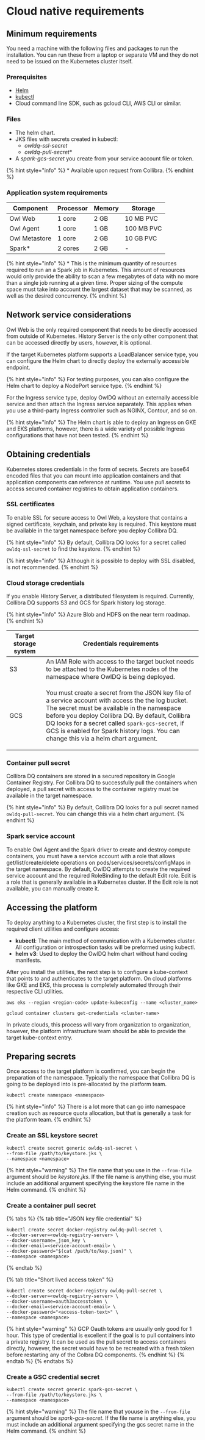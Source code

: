 # Cloud native requirements

## Minimum requirements

You need a machine with the following files and packages to run the installation. You can run these from a laptop or separate VM and they do not need to be issued on the Kubernetes cluster itself.

### Prerequisites

* [Helm](https://helm.sh)
* [kubectl](https://kubernetes.io/docs/tasks/tools/)
* Cloud command line SDK, such as gcloud CLI, AWS CLI or similar.

### Files

* The helm chart.
* &#x20;JKS files with secrets created in kubectl:
  * _owldq-ssl-secret_
  * _owldq-pull-secret_\*
* A _spark-gcs-secret_ you create from your service account file or token.

{% hint style="info" %}
\*  Available upon request from Collibra.
{% endhint %}

### Application system requirements

| Component     | Processor | Memory | Storage    |
| ------------- | --------- | ------ | ---------- |
| Owl Web       | 1 core    | 2 GB   | 10 MB PVC  |
| Owl Agent     | 1 core    | 1 GB   | 100 MB PVC |
| Owl Metastore | 1 core    | 2 GB   | 10 GB PVC  |
| Spark\*       | 2 cores   | 2 GB   | -          |

{% hint style="info" %}
\*  This is the minimum quantity of resources required to run an a Spark job in Kubernetes. This amount of resources would only provide the ability to scan a few megabytes of data with no more than a single job running at a given time. Proper sizing of the compute space must take into account the largest dataset that may be scanned, as well as the desired concurrency.
{% endhint %}

## Network service considerations

Owl Web is the only required component that needs to be directly accessed from outside of Kubernetes. History Server is the only other component that can be accessed directly by users, however, it is optional.&#x20;

If the target Kubernetes platform supports a LoadBalancer service type, you can configure the Helm chart to directly deploy the externally accessible endpoint.&#x20;

{% hint style="info" %}
For testing purposes, you can also configure the Helm chart to deploy a NodePort service type.
{% endhint %}

For the Ingress service type, deploy OwlDQ without an externally accessible service and then attach the Ingress service separately. This applies when you use a third-party Ingress controller such as NGINX, Contour, and so on.

{% hint style="info" %}
The Helm chart is able to deploy an Ingress on GKE and EKS platforms, however, there is a wide variety of possible Ingress configurations that have not been tested.
{% endhint %}

## Obtaining credentials

Kubernetes stores credentials in the form of secrets. Secrets are base64 encoded files that you can mount into application containers and that application components can reference at runtime. You use _pull secrets_ to access secured container registries to obtain application containers.

### SSL certificates

To enable SSL for secure access to Owl Web, a keystore that contains a signed certificate, keychain, and private key is required. This keystore must be available in the target namespace before you deploy Collibra DQ.&#x20;

{% hint style="info" %}
By default, Collibra DQ looks for a secret called `owldq-ssl-secret` to find the keystore.
{% endhint %}

{% hint style="info" %}
Although it is possible to deploy with SSL disabled, is not recommended.&#x20;
{% endhint %}

### Cloud storage credentials

If you enable History Server, a distributed filesystem is required. Currently, Collibra DQ supports S3 and GCS for Spark history log storage.

{% hint style="info" %}
Azure Blob and HDFS on the near term roadmap.
{% endhint %}

| Target storage system | Credentials requirements                                                                                                                                                                                                                                                                                                                                              |
| --------------------- | --------------------------------------------------------------------------------------------------------------------------------------------------------------------------------------------------------------------------------------------------------------------------------------------------------------------------------------------------------------------- |
| S3                    | An IAM Role with access to the target bucket needs to be attached to the Kubernetes nodes of the namespace where OwlDQ is being deployed.                                                                                                                                                                                                                             |
| GCS                   | <p>You must create a secret from the JSON key file of a service account with access the the log bucket.<br>The secret must be available in the namespace before you deploy Collibra DQ. By default, Collibra DQ looks for a secret called <code>spark-gcs-secret</code>, if GCS is enabled for Spark history logs. You can change this via a helm chart argument.</p> |

### Container pull secret

Collibra DQ containers are stored in a secured repository in Google Container Registry. For Collibra DQ to successfully pull the containers when deployed, a pull secret with access to the container registry must be available in the target namespace.

{% hint style="info" %}
By default, Collibra DQ looks for a pull secret named `owldq-pull-secret`. You can change this via a helm chart argument.
{% endhint %}

### Spark service account

To enable Owl Agent and the Spark driver to create and destroy compute containers, you must have a service account with a role that allows get/list/create/delete operations on pods/services/secrets/configMaps in the target namespace. By default, OwlDQ attempts to create the required service account and the required RoleBinding to the default Edit role. Edit is a role that is generally available in a Kubernetes cluster. If the Edit role is not available, you can manually create it.

## Accessing the platform

To deploy anything to a Kubernetes cluster, the first step is to install the required client utilities and configure access:

* **kubectl**: The main method of communication with a Kubernetes cluster. All configuration or introspection tasks will be preformed using kubectl.
* **helm v3**: Used to deploy the OwlDQ helm chart without hand coding manifests.

After you install the utilities, the next step is to configure a kube-context that points to and authenticates to the target platform. On cloud platforms like GKE and EKS, this process is completely automated through their respective CLI utilities.

```
aws eks --region <region-code> update-kubeconfig --name <cluster_name>
```

```
gcloud container clusters get-credentials <cluster-name>
```

In private clouds, this process will vary from organization to organization, however, the platform infrastructure team should be able to provide the target kube-context entry.

## Preparing secrets

Once access to the target platform is confirmed, you can begin the preparation of the namespace. Typically the namespace that Collibra DQ is going to be deployed into is pre-allocated by the platform team.&#x20;

```
kubectl create namespace <namespace>
```

{% hint style="info" %}
There is a lot more that can go into namespace creation such as resource quota allocation, but that is generally a task for the platform team.
{% endhint %}

### Create an SSL keystore secret

```
kubectl create secret generic owldq-ssl-secret \
--from-file /path/to/keystore.jks \
--namespace <namespace>
```

{% hint style="warning" %}
The file name that you use in the `--from-file` argument should be _keystore.jks_. If the file name is anything else, you must include an additional argument specifying the keystore file name in the Helm command.
{% endhint %}

### Create a container pull secret

{% tabs %}
{% tab title="JSON key file credential" %}
```
kubectl create secret docker-registry owldq-pull-secret \
--docker-server=<owldq-registry-server> \
--docker-username=_json_key \
--docker-email=<service-account-email> \
--docker-password="$(cat /path/to/key.json)" \
--namespace <namespace>
```
{% endtab %}

{% tab title="Short lived access token" %}
```
kubectl create secret docker-registry owldq-pull-secret \
--docker-server=<owldq-registry-server> \
--docker-username=oauth3accesstoken \
--docker-email=<service-account-email> \
--docker-password="<access-token-text>" \
--namespace <namespace>
```

{% hint style="warning" %}
GCP Oauth tokens are usually only good for 1 hour. This type of credential is excellent if the goal is to pull containers into a private registry. It can be used as the pull secret to access containers directly, however, the secret would have to be recreated with a fresh token before restarting any of the Colbra DQ components.&#x20;
{% endhint %}
{% endtab %}
{% endtabs %}

### Create a GSC credential secret

```
kubectl create secret generic spark-gcs-secret \
--from-file /path/to/keystore.jks \
--namespace <namespace>
```

{% hint style="warning" %}
The file name that youuse in the `--from-file` argument should be _spark-gcs-secret_. If the file name is anything else, you must include an additional argument specifying the gcs secret name in the Helm command.
{% endhint %}
